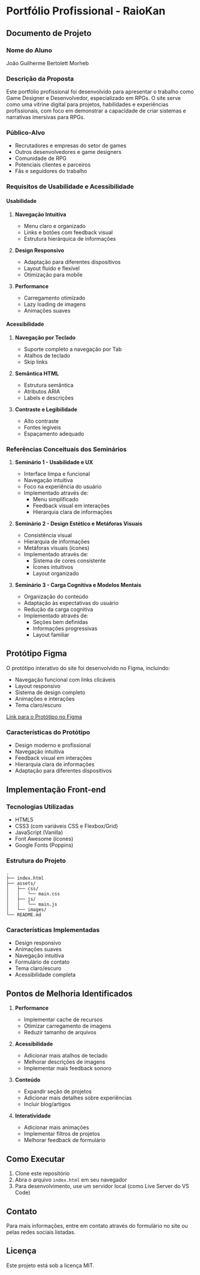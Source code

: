 # Portfólio Profissional - RaioKan

## Documento de Projeto

### Nome do Aluno
João Guilherme Bertolett Morheb

### Descrição da Proposta
Este portfólio profissional foi desenvolvido para apresentar o trabalho como Game Designer e Desenvolvedor, especializado em RPGs. O site serve como uma vitrine digital para projetos, habilidades e experiências profissionais, com foco em demonstrar a capacidade de criar sistemas e narrativas imersivas para RPGs.

### Público-Alvo
- Recrutadores e empresas do setor de games
- Outros desenvolvedores e game designers
- Comunidade de RPG
- Potenciais clientes e parceiros
- Fãs e seguidores do trabalho

### Requisitos de Usabilidade e Acessibilidade

#### Usabilidade
1. **Navegação Intuitiva**
   - Menu claro e organizado
   - Links e botões com feedback visual
   - Estrutura hierárquica de informações

2. **Design Responsivo**
   - Adaptação para diferentes dispositivos
   - Layout fluido e flexível
   - Otimização para mobile

3. **Performance**
   - Carregamento otimizado
   - Lazy loading de imagens
   - Animações suaves

#### Acessibilidade
1. **Navegação por Teclado**
   - Suporte completo a navegação por Tab
   - Atalhos de teclado
   - Skip links

2. **Semântica HTML**
   - Estrutura semântica
   - Atributos ARIA
   - Labels e descrições

3. **Contraste e Legibilidade**
   - Alto contraste
   - Fontes legíveis
   - Espaçamento adequado

### Referências Conceituais dos Seminários

1. **Seminário 1 - Usabilidade e UX**
   - Interface limpa e funcional
   - Navegação intuitiva
   - Foco na experiência do usuário
   - Implementado através de:
     - Menu simplificado
     - Feedback visual em interações
     - Hierarquia clara de informações

2. **Seminário 2 - Design Estético e Metáforas Visuais**
   - Consistência visual
   - Hierarquia de informações
   - Metáforas visuais (ícones)
   - Implementado através de:
     - Sistema de cores consistente
     - Ícones intuitivos
     - Layout organizado

3. **Seminário 3 - Carga Cognitiva e Modelos Mentais**
   - Organização do conteúdo
   - Adaptação às expectativas do usuário
   - Redução da carga cognitiva
   - Implementado através de:
     - Seções bem definidas
     - Informações progressivas
     - Layout familiar

## Protótipo Figma

O protótipo interativo do site foi desenvolvido no Figma, incluindo:
- Navegação funcional com links clicáveis
- Layout responsivo
- Sistema de design completo
- Animações e interações
- Tema claro/escuro

[Link para o Protótipo no Figma](https://www.figma.com/design/FMCllwAepPAtPk2eoImtMR/Jo%C3%A3o-Guilherme-%E2%80%9CRaioKan%E2%80%9D-Bertolett-Morheb-s-team-library?node-id=3318-129&t=0VKcEUootBOtPqnB-1)

### Características do Protótipo
- Design moderno e profissional
- Navegação intuitiva
- Feedback visual em interações
- Hierarquia clara de informações
- Adaptação para diferentes dispositivos

## Implementação Front-end

### Tecnologias Utilizadas
- HTML5
- CSS3 (com variáveis CSS e Flexbox/Grid)
- JavaScript (Vanilla)
- Font Awesome (ícones)
- Google Fonts (Poppins)

### Estrutura do Projeto
```
.
├── index.html
├── assets/
│   ├── css/
│   │   └── main.css
│   ├── js/
│   │   └── main.js
│   └── images/
└── README.md
```

### Características Implementadas
- Design responsivo
- Animações suaves
- Navegação intuitiva
- Formulário de contato
- Tema claro/escuro
- Acessibilidade completa

## Pontos de Melhoria Identificados

1. **Performance**
   - Implementar cache de recursos
   - Otimizar carregamento de imagens
   - Reduzir tamanho de arquivos

2. **Acessibilidade**
   - Adicionar mais atalhos de teclado
   - Melhorar descrições de imagens
   - Implementar mais feedback sonoro

3. **Conteúdo**
   - Expandir seção de projetos
   - Adicionar mais detalhes sobre experiências
   - Incluir blog/artigos

4. **Interatividade**
   - Adicionar mais animações
   - Implementar filtros de projetos
   - Melhorar feedback de formulário

## Como Executar

1. Clone este repositório
2. Abra o arquivo `index.html` em seu navegador
3. Para desenvolvimento, use um servidor local (como Live Server do VS Code)

## Contato

Para mais informações, entre em contato através do formulário no site ou pelas redes sociais listadas.

## Licença

Este projeto está sob a licença MIT. 